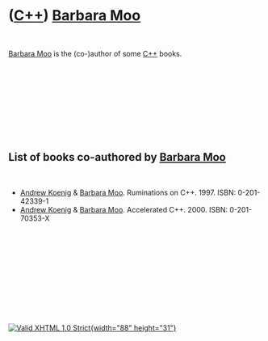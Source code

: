 



 

 

 

 

 

([C++](Cpp.htm)) [Barbara Moo](CppBarbaraMoo.htm)
=================================================

 

[Barbara Moo](CppBarbaraMoo.htm) is the (co-)author of some
[C++](Cpp.htm) books.

 

 

 

 

 

List of books co-authored by [Barbara Moo](CppBarbaraMoo.htm)
-------------------------------------------------------------

 

-   [Andrew Koenig](CppAndrewKoenig.htm) & [Barbara
    Moo](CppBarbaraMoo.htm). Ruminations on C++. 1997. ISBN:
    0-201-42339-1
-   [Andrew Koenig](CppAndrewKoenig.htm) & [Barbara
    Moo](CppBarbaraMoo.htm). Accelerated C++. 2000. ISBN: 0-201-70353-X

 

 

 

 

 





 

[![Valid XHTML 1.0 Strict](valid-xhtml10.png){width="88"
height="31"}](http://validator.w3.org/check?uri=referer)
